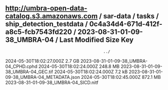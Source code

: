 http://umbra-open-data-catalog.s3.amazonaws.com / sar-data / tasks / ship_detection_testdata / 0c4a34d4-671d-412f-a8c5-fcb7543fd220 / 2023-08-31-01-09-38_UMBRA-04 /
Last Modified                   Size           Key 
---------------------------------------------------------------------------------------------
                                               ../
2024-05-30T18:02:27.000Z        2.7 GB         2023-08-31-01-09-38_UMBRA-04_CPHD.cphd
2024-05-30T18:02:24.000Z        248.8 MB       2023-08-31-01-09-38_UMBRA-04_GEC.tif
2024-05-30T18:02:24.000Z        7.2 kB         2023-08-31-01-09-38_UMBRA-04_METADATA.json
2024-05-30T18:02:45.000Z        872.1 MB       2023-08-31-01-09-38_UMBRA-04_SICD.nitf